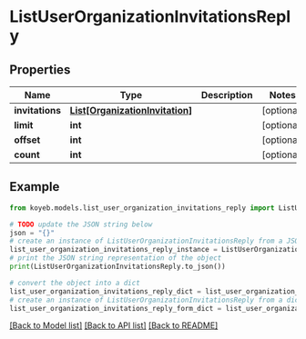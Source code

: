 # ListUserOrganizationInvitationsReply


## Properties

Name | Type | Description | Notes
------------ | ------------- | ------------- | -------------
**invitations** | [**List[OrganizationInvitation]**](OrganizationInvitation.md) |  | [optional] 
**limit** | **int** |  | [optional] 
**offset** | **int** |  | [optional] 
**count** | **int** |  | [optional] 

## Example

```python
from koyeb.models.list_user_organization_invitations_reply import ListUserOrganizationInvitationsReply

# TODO update the JSON string below
json = "{}"
# create an instance of ListUserOrganizationInvitationsReply from a JSON string
list_user_organization_invitations_reply_instance = ListUserOrganizationInvitationsReply.from_json(json)
# print the JSON string representation of the object
print(ListUserOrganizationInvitationsReply.to_json())

# convert the object into a dict
list_user_organization_invitations_reply_dict = list_user_organization_invitations_reply_instance.to_dict()
# create an instance of ListUserOrganizationInvitationsReply from a dict
list_user_organization_invitations_reply_form_dict = list_user_organization_invitations_reply.from_dict(list_user_organization_invitations_reply_dict)
```
[[Back to Model list]](../README.md#documentation-for-models) [[Back to API list]](../README.md#documentation-for-api-endpoints) [[Back to README]](../README.md)


